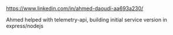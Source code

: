 https://www.linkedin.com/in/ahmed-daoudi-aa693a230/

Ahmed helped with telemetry-api, building initial service version in express/nodejs
